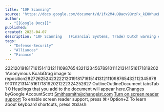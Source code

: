```yaml
---
title: "10F Scanning"
source: "https://docs.google.com/document/d/1fx2M4uOBacv9QrzFx_kE0WhucDBcEdLz0ig1KbcGNlk/edit?tab=t.0"
author:
  - "[[Google Docs]]"
published:
created: 2025-04-07
description: "10F Scanning   (Financial Systems, Trade) Dutch warning over reliance on US-based Visa Mastercard https://nos.nl/artikel/2560460-dnb-maakt-zich-zorgen-over-amerikaanse-invloed-op-pinbetalingen  (Tech governance, Supply Chains) City of Amsterdam developing its own separate tech policy to de-link f..."
tags:
  - "Defense-Security"
  - "Alliances"
  - "Finance"
---
```

22212019181716151413121110987654321123456789101112131415161718192021Anonymous KoalaDrag image to reposition28272625242322212019181716151413121110987654321123456789101112131415161718192021222324252627 OutlineOutlineDocument tabsTab 1 0 Headings that you add to the document will appear here.Changes byGoogle AccountScott Smithssmith@changeist.com [Turn on screen reader support](https://docs.google.com/document/d/1fx2M4uOBacv9QrzFx_kE0WhucDBcEdLz0ig1KbcGNlk/?tab=t.0#) To enable screen reader support, press ⌘+Option+Z To learn about keyboard shortcuts, press ⌘slash